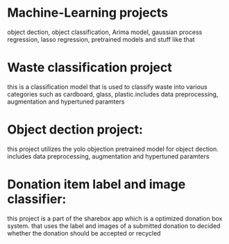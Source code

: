 # Machine-Learning projects
object dection, object classification, Arima model, gaussian process regression, lasso regression, pretrained models and stuff like that 

# Waste classification project
this is a classification model that is used to classify waste into various categories such as cardboard, glass, plastic.includes data preprocessing, augmentation and hypertuned paramters

# Object dection project:
this project utilizes the yolo objection pretrained model for object dection. includes data preprocessing, augmentation and hypertuned paramters

# Donation item label and image classifier:
this project is a part of the sharebox app which is a optimized donation box system. that uses the label and images of a submitted donation to decided whether the donation should be accepted or recycled 
